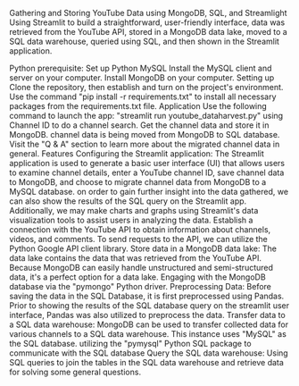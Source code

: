 Gathering and Storing YouTube Data using MongoDB, SQL, and Streamlight
Using Streamlit to build a straightforward, user-friendly interface, data was retrieved from the YouTube API, stored in a MongoDB data lake, moved to a SQL data warehouse, queried using SQL, and then shown in the Streamlit application.


Python prerequisite: Set up Python
MySQL Install the MySQL client and server on your computer.
Install MongoDB on your computer.
Setting up
Clone the repository, then establish and turn on the project's environment.
Use the command "pip install -r requirements.txt" to install all necessary packages from the requirements.txt file.
Application
Use the following command to launch the app: "streamlit run youtube_dataharvest.py"
using Channel ID to do a channel search.
Get the channel data and store it in MongoDB.
channel data is being moved from MongoDB to SQL database.
Visit the "Q & A" section to learn more about the migrated channel data in general.
Features
Configuring the Streamlit application: The Streamlit application is used to generate a basic user interface (UI) that allows users to examine channel details, enter a YouTube channel ID, save channel data to MongoDB, and choose to migrate channel data from MongoDB to a MySQL database. on order to gain further insight into the data gathered, we can also show the results of the SQL query on the Streamlit app. Additionally, we may make charts and graphs using Streamlit's data visualization tools to assist users in analyzing the data.
Establish a connection with the YouTube API to obtain information about channels, videos, and comments. To send requests to the API, we can utilize the Python Google API client library.
Store data in a MongoDB data lake: The data lake contains the data that was retrieved from the YouTube API. Because MongoDB can easily handle unstructured and semi-structured data, it's a perfect option for a data lake. Engaging with the MongoDB database via the "pymongo" Python driver.
Preprocessing Data: Before saving the data in the SQL Database, it is first preprocessed using Pandas. Prior to showing the results of the SQL database query on the streamlit user interface, Pandas was also utilized to preprocess the data.
Transfer data to a SQL data warehouse: MongoDB can be used to transfer collected data for various channels to a SQL data warehouse. This instance uses "MySQL" as the SQL database. utilizing the "pymysql" Python SQL package to communicate with the SQL database
Query the SQL data warehouse: Using SQL queries to join the tables in the SQL data warehouse and retrieve data for solving some general questions.

